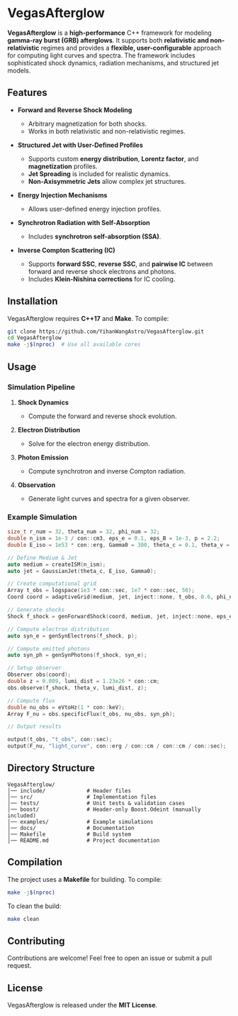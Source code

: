 # VegasAfterglow

**VegasAfterglow** is a **high-performance** C++ framework for modeling **gamma-ray burst (GRB) afterglows**. It supports both **relativistic and non-relativistic** regimes and provides a **flexible, user-configurable** approach for computing light curves and spectra. The framework includes sophisticated shock dynamics, radiation mechanisms, and structured jet models.

## Features

- **Forward and Reverse Shock Modeling**  
  - Arbitrary magnetization for both shocks.
  - Works in both relativistic and non-relativistic regimes.

- **Structured Jet with User-Defined Profiles**  
  - Supports custom **energy distribution**, **Lorentz factor**, and **magnetization** profiles.
  - **Jet Spreading** is included for realistic dynamics.
  - **Non-Axisymmetric Jets** allow complex jet structures.

- **Energy Injection Mechanisms**  
  - Allows user-defined energy injection profiles.

- **Synchrotron Radiation with Self-Absorption**  
  - Includes **synchrotron self-absorption (SSA)**.

- **Inverse Compton Scattering (IC)**  
  - Supports **forward SSC**, **reverse SSC**, and **pairwise IC** between forward and reverse shock electrons and photons.
  - Includes **Klein-Nishina corrections** for IC cooling.

## Installation

VegasAfterglow requires **C++17** and **Make**. To compile:

```sh
git clone https://github.com/YihanWangAstro/VegasAfterglow.git
cd VegasAfterglow
make -j$(nproc)  # Use all available cores
```

## Usage

### Simulation Pipeline

1. **Shock Dynamics**  
   - Compute the forward and reverse shock evolution.
   
2. **Electron Distribution**  
   - Solve for the electron energy distribution.

3. **Photon Emission**  
   - Compute synchrotron and inverse Compton radiation.

4. **Observation**  
   - Generate light curves and spectra for a given observer.

### Example Simulation

```cpp
size_t r_num = 32, theta_num = 32, phi_num = 32;
double n_ism = 1e-3 / con::cm3, eps_e = 0.1, eps_B = 1e-3, p = 2.2;
double E_iso = 1e53 * con::erg, Gamma0 = 300, theta_c = 0.1, theta_v = 0.2;

// Define Medium & Jet
auto medium = createISM(n_ism);
auto jet = GaussianJet(theta_c, E_iso, Gamma0);

// Create computational grid
Array t_obs = logspace(1e3 * con::sec, 1e7 * con::sec, 50);
Coord coord = adaptiveGrid(medium, jet, inject::none, t_obs, 0.6, phi_num, theta_num, r_num);

// Generate shocks
Shock f_shock = genForwardShock(coord, medium, jet, inject::none, eps_e, eps_B);

// Compute electron distribution
auto syn_e = genSynElectrons(f_shock, p);

// Compute emitted photons
auto syn_ph = genSynPhotons(f_shock, syn_e);

// Setup observer
Observer obs(coord);
double z = 0.009, lumi_dist = 1.23e26 * con::cm;
obs.observe(f_shock, theta_v, lumi_dist, z);

// Compute flux
double nu_obs = eVtoHz(1 * con::keV);
Array F_nu = obs.specificFlux(t_obs, nu_obs, syn_ph);

// Output results

output(t_obs, "t_obs", con::sec);
output(F_nu, "light_curve", con::erg / con::cm / con::cm / con::sec);

```

## Directory Structure

```
VegasAfterglow/
│── include/             # Header files
│── src/                 # Implementation files
│── tests/               # Unit tests & validation cases
│── boost/               # Header-only Boost.Odeint (manually included)
│── examples/            # Example simulations
│── docs/                # Documentation
│── Makefile             # Build system
│── README.md            # Project documentation
```

## Compilation

The project uses a **Makefile** for building. To compile:

```sh
make -j$(nproc)
```

To clean the build:

```sh
make clean
```

## Contributing

Contributions are welcome! Feel free to open an issue or submit a pull request.

## License

VegasAfterglow is released under the **MIT License**.

